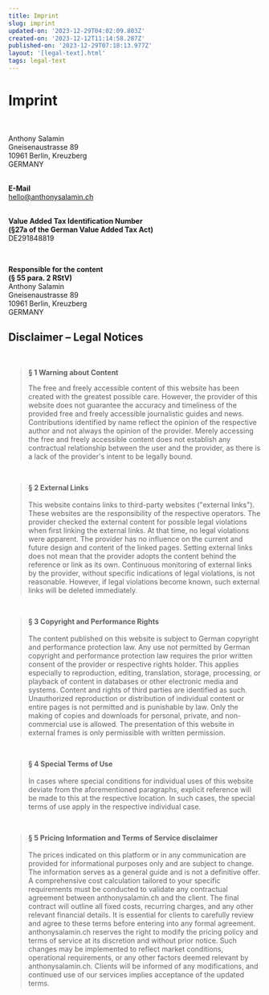 ```yaml
---
title: Imprint
slug: imprint
updated-on: '2023-12-29T04:02:09.803Z'
created-on: '2023-12-12T11:14:58.287Z'
published-on: '2023-12-29T07:18:13.977Z'
layout: '[legal-text].html'
tags: legal-text
---
```


Imprint
=======

‍

Anthony Salamin  
Gneisenaustrasse 89  
10961 Berlin, Kreuzberg  
GERMANY

‍  
**E-Mail**  
[hello@anthonysalamin.ch](mailto:hello@anthonysalamin.ch)

[‍  
**‍**](mailto:hello@anthonysalamin.ch)**Value Added Tax Identification Number  
(§27a of the German Value Added Tax Act)**  
DE291848819

‍

**Responsible for the content  
(§ 55 para. 2 RStV)**  
Anthony Salamin  
Gneisenaustrasse 89  
10961 Berlin, Kreuzberg  
GERMANY  
  

Disclaimer – Legal Notices
--------------------------

‍

> **§ 1 Warning about Content**  
>   
> The free and freely accessible content of this website has been created with the greatest possible care. However, the provider of this website does not guarantee the accuracy and timeliness of the provided free and freely accessible journalistic guides and news. Contributions identified by name reflect the opinion of the respective author and not always the opinion of the provider. Merely accessing the free and freely accessible content does not establish any contractual relationship between the user and the provider, as there is a lack of the provider's intent to be legally bound.

‍

> **§ 2 External Links**  
> ‍  
> This website contains links to third-party websites ("external links"). These websites are the responsibility of the respective operators. The provider checked the external content for possible legal violations when first linking the external links. At that time, no legal violations were apparent. The provider has no influence on the current and future design and content of the linked pages. Setting external links does not mean that the provider adopts the content behind the reference or link as its own. Continuous monitoring of external links by the provider, without specific indications of legal violations, is not reasonable. However, if legal violations become known, such external links will be deleted immediately.

‍

> **§ 3 Copyright and Performance Rights  
> ‍**  
> The content published on this website is subject to German copyright and performance protection law. Any use not permitted by German copyright and performance protection law requires the prior written consent of the provider or respective rights holder. This applies especially to reproduction, editing, translation, storage, processing, or playback of content in databases or other electronic media and systems. Content and rights of third parties are identified as such. Unauthorized reproduction or distribution of individual content or entire pages is not permitted and is punishable by law. Only the making of copies and downloads for personal, private, and non-commercial use is allowed. The presentation of this website in external frames is only permissible with written permission.

‍

> **§ 4 Special Terms of Use  
> ‍**  
> In cases where special conditions for individual uses of this website deviate from the aforementioned paragraphs, explicit reference will be made to this at the respective location. In such cases, the special terms of use apply in the respective individual case.

‍

> **§ 5 Pricing Information and Terms of Service disclaimer  
> ‍**  
> The prices indicated on this platform or in any communication are provided for informational purposes only and are subject to change. The information serves as a general guide and is not a definitive offer. A comprehensive cost calculation tailored to your specific requirements must be conducted to validate any contractual agreement between anthonysalamin.ch and the client. The final contract will outline all fixed costs, recurring charges, and any other relevant financial details. It is essential for clients to carefully review and agree to these terms before entering into any formal agreement. anthonysalamin.ch reserves the right to modify the pricing policy and terms of service at its discretion and without prior notice. Such changes may be implemented to reflect market conditions, operational requirements, or any other factors deemed relevant by anthonysalamin.ch. Clients will be informed of any modifications, and continued use of our services implies acceptance of the updated terms.

‍

‍

‍
